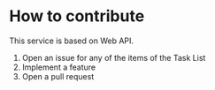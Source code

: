 # How to contribute
This service is based on Web API.
1. Open an issue for any of the items of the Task List
2. Implement a feature
3. Open a pull request
